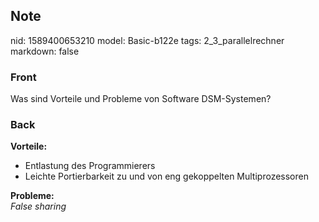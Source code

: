## Note
nid: 1589400653210
model: Basic-b122e
tags: 2_3_parallelrechner
markdown: false

### Front
Was sind Vorteile und Probleme von Software DSM-Systemen?

### Back
<b>Vorteile:</b><div>
<ul>
<li>Entlastung des Programmierers</li>
<li>Leichte Portierbarkeit zu und von eng gekoppelten Multiprozessoren</li>
</ul>
</div><div><b>Probleme:</b></div><div><i>False sharing</i></div>
